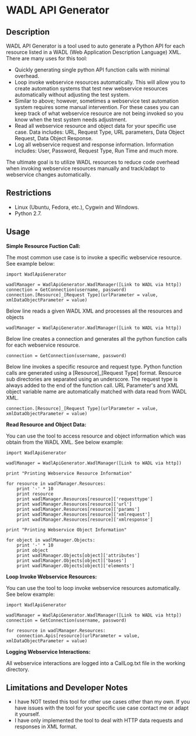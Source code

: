 WADL API Generator
=============

Description
-------
WADL API Generator is a tool used to auto generate a Python API for each resource listed in a WADL (Web Application Description Language) XML. There are many uses for this tool:

 *  Quickly generating single python API function calls with minimal overhead.
 *  Loop invoke webservice resources automatically. This will allow you to create automation systems that test new webservice resources automatically without adjusting the test system.
 *  Similar to above; however, sometimes a webservice test automation system requires some manual intervention. For these cases you can keep track of what webservice resource are not being invoked so you know when the test system needs adjustment.
 *  Read all webservice resource and object data for your specific use case. Data includes: URL, Request Type, URL parameters, Data Object Request, Data Object Response.
 *  Log all webservice request and response information. Information includes: User, Password, Request Type, Run Time and much more.

The ultimate goal is to utilize WADL resources to reduce code overhead when invoking webservice resources manually and track/adapt to webservice changes automatically.

Restrictions
-------
 *  Linux (Ubuntu, Fedora, etc.), Cygwin and Windows.
 *  Python 2.7.

Usage
-------
<b>Simple Resource Fuction Call:</b>

The most common use case is to invoke a specific webservice resource. See example below:

```
import WadlApiGenerator

wadlManager = WadlApiGenerator.WadlManager([Link to WADL via http])
connection = GetConnection(username, password)
connection.[Resource]_[Request Type](urlParameter = value, xmlDataObjectParameter = value)
```

Below line reads a given WADL XML and processes all the resources and objects
```
wadlManager = WadlApiGenerator.WadlManager([Link to WADL via http])
```

Below line creates a connection and generates all the python function calls for each webservice resource.
```
connection = GetConnection(username, password)
```

Below line invokes a specific resource and request type. Python function calls are generated using a [Resource]_[Request Type] format. Resource sub directories are separated using an underscore. The request type is always added to the end of the function call. URL Parameter's and XML object variable name are automatically matched with data read from WADL XML.
```
connection.[Resource]_[Request Type](urlParameter = value, xmlDataObjectParameter = value)
```

<b>Read Resource and Object Data:</b>

You can use the tool to access resource and object information which was obtain from the WADL XML. See below example:

```
import WadlApiGenerator

wadlManager = WadlApiGenerator.WadlManager([Link to WADL via http])

print "Printing Webservice Resource Information"

for resource in wadlManager.Resources:
    print '-' * 10
    print resource
    print wadlManager.Resources[resource]['requesttype']
    print wadlManager.Resources[resource]['url']
    print wadlManager.Resources[resource]['params']
    print wadlManager.Resources[resource]['xmlrequest']
    print wadlManager.Resources[resource]['xmlresponse']

print "Printing Webservice Object Information"

for object in wadlManager.Objects:
    print '-' * 10
    print object
    print wadlManager.Objects[object]['attributes']
    print wadlManager.Objects[object]['bases']
    print wadlManager.Objects[object]['elements']
```

<b>Loop Invoke Webservice Resources:</b>

You can use the tool to loop invoke webservice resources automatically. See below example: 

```
import WadlApiGenerator

wadlManager = WadlApiGenerator.WadlManager([Link to WADL via http])
connection = GetConnection(username, password)

for resource in wadlManager.Resources:
    connection.Apis[resource](urlParameter = value, xmlDataObjectParameter = value)
```

<b>Logging Webservice Interactions:</b>

All webservice interactions are logged into a CallLog.txt file in the working directory.

Limitations and Developer Notes
-------

 *  I have NOT tested this tool for other use cases other than my own. If you have issues with the tool for your specific use case contact me or adapt it yourself.
 *  I have only implemented the tool to deal with HTTP data requests and responses in XML format.